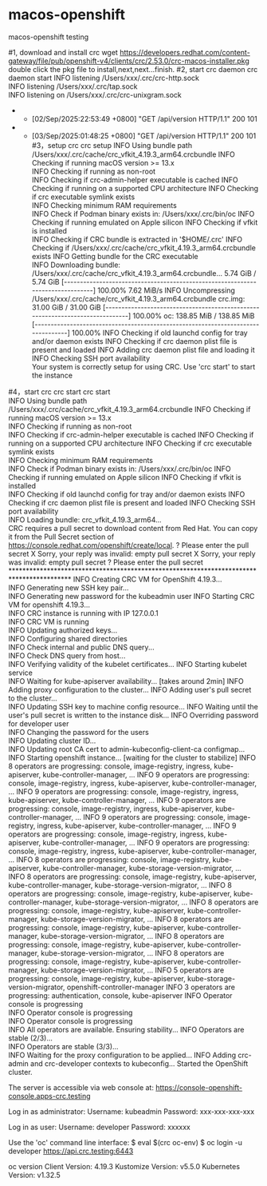 # macos-openshift
macos-openshift testing

#1, download and install crc
wget https://developers.redhat.com/content-gateway/file/pub/openshift-v4/clients/crc/2.53.0/crc-macos-installer.pkg
double click the pkg file to install,next,next...finish.
#2, start crc daemon
crc daemon start
INFO listening /Users/xxx/.crc/crc-http.sock  
INFO listening /Users/xxx/.crc/tap.sock       
INFO listening on /Users/xxx/.crc/crc-unixgram.sock 
 - - [02/Sep/2025:22:53:49 +0800] "GET /api/version HTTP/1.1" 200 101
 - - [03/Sep/2025:01:48:25 +0800] "GET /api/version HTTP/1.1" 200 101
#3，setup crc
crc setup
INFO Using bundle path /Users/xxx/.crc/cache/crc_vfkit_4.19.3_arm64.crcbundle 
INFO Checking if running macOS version >= 13.x    
INFO Checking if running as non-root              
INFO Checking if crc-admin-helper executable is cached 
INFO Checking if running on a supported CPU architecture 
INFO Checking if crc executable symlink exists    
INFO Checking minimum RAM requirements            
INFO Check if Podman binary exists in: /Users/xxx/.crc/bin/oc 
INFO Checking if running emulated on Apple silicon 
INFO Checking if vfkit is installed               
INFO Checking if CRC bundle is extracted in '$HOME/.crc' 
INFO Checking if /Users/xxx/.crc/cache/crc_vfkit_4.19.3_arm64.crcbundle exists 
INFO Getting bundle for the CRC executable        
INFO Downloading bundle: /Users/xxx/.crc/cache/crc_vfkit_4.19.3_arm64.crcbundle... 
5.74 GiB / 5.74 GiB [-------------------------------------------------------------------------------] 100.00% 7.62 MiB/s
INFO Uncompressing /Users/xxx/.crc/cache/crc_vfkit_4.19.3_arm64.crcbundle 
crc.img:  31.00 GiB / 31.00 GiB [------------------------------------------------------------------------------] 100.00%
oc:  138.85 MiB / 138.85 MiB [---------------------------------------------------------------------------------] 100.00%
INFO Checking if old launchd config for tray and/or daemon exists 
INFO Checking if crc daemon plist file is present and loaded 
INFO Adding crc daemon plist file and loading it  
INFO Checking SSH port availability               
Your system is correctly setup for using CRC. Use 'crc start' to start the instance

#4，start crc
crc start
crc start       
INFO Using bundle path /Users/xxx/.crc/cache/crc_vfkit_4.19.3_arm64.crcbundle 
INFO Checking if running macOS version >= 13.x    
INFO Checking if running as non-root              
INFO Checking if crc-admin-helper executable is cached 
INFO Checking if running on a supported CPU architecture 
INFO Checking if crc executable symlink exists    
INFO Checking minimum RAM requirements            
INFO Check if Podman binary exists in: /Users/xxx/.crc/bin/oc 
INFO Checking if running emulated on Apple silicon 
INFO Checking if vfkit is installed               
INFO Checking if old launchd config for tray and/or daemon exists 
INFO Checking if crc daemon plist file is present and loaded 
INFO Checking SSH port availability               
INFO Loading bundle: crc_vfkit_4.19.3_arm64...    
CRC requires a pull secret to download content from Red Hat.
You can copy it from the Pull Secret section of https://console.redhat.com/openshift/create/local.
? Please enter the pull secret 
X Sorry, your reply was invalid: empty pull secret
X Sorry, your reply was invalid: empty pull secret
? Please enter the pull secret *****************************************************************************************
INFO Creating CRC VM for OpenShift 4.19.3...      
INFO Generating new SSH key pair...               
INFO Generating new password for the kubeadmin user 
INFO Starting CRC VM for openshift 4.19.3...      
INFO CRC instance is running with IP 127.0.0.1    
INFO CRC VM is running                            
INFO Updating authorized keys...                  
INFO Configuring shared directories               
INFO Check internal and public DNS query...       
INFO Check DNS query from host...                 
INFO Verifying validity of the kubelet certificates... 
INFO Starting kubelet service                     
INFO Waiting for kube-apiserver availability... [takes around 2min] 
INFO Adding proxy configuration to the cluster... 
INFO Adding user's pull secret to the cluster...  
INFO Updating SSH key to machine config resource... 
INFO Waiting until the user's pull secret is written to the instance disk... 
INFO Overriding password for developer user       
INFO Changing the password for the users          
INFO Updating cluster ID...                       
INFO Updating root CA cert to admin-kubeconfig-client-ca configmap... 
INFO Starting openshift instance... [waiting for the cluster to stabilize] 
INFO 8 operators are progressing: console, image-registry, ingress, kube-apiserver, kube-controller-manager, ... 
INFO 9 operators are progressing: console, image-registry, ingress, kube-apiserver, kube-controller-manager, ... 
INFO 9 operators are progressing: console, image-registry, ingress, kube-apiserver, kube-controller-manager, ... 
INFO 9 operators are progressing: console, image-registry, ingress, kube-apiserver, kube-controller-manager, ... 
INFO 9 operators are progressing: console, image-registry, ingress, kube-apiserver, kube-controller-manager, ... 
INFO 9 operators are progressing: console, image-registry, ingress, kube-apiserver, kube-controller-manager, ... 
INFO 9 operators are progressing: console, image-registry, ingress, kube-apiserver, kube-controller-manager, ... 
INFO 8 operators are progressing: console, image-registry, kube-apiserver, kube-controller-manager, kube-storage-version-migrator, ... 
INFO 8 operators are progressing: console, image-registry, kube-apiserver, kube-controller-manager, kube-storage-version-migrator, ... 
INFO 8 operators are progressing: console, image-registry, kube-apiserver, kube-controller-manager, kube-storage-version-migrator, ... 
INFO 8 operators are progressing: console, image-registry, kube-apiserver, kube-controller-manager, kube-storage-version-migrator, ... 
INFO 8 operators are progressing: console, image-registry, kube-apiserver, kube-controller-manager, kube-storage-version-migrator, ... 
INFO 8 operators are progressing: console, image-registry, kube-apiserver, kube-controller-manager, kube-storage-version-migrator, ... 
INFO 8 operators are progressing: console, image-registry, kube-apiserver, kube-controller-manager, kube-storage-version-migrator, ... 
INFO 5 operators are progressing: console, image-registry, kube-apiserver, kube-storage-version-migrator, openshift-controller-manager 
INFO 3 operators are progressing: authentication, console, kube-apiserver 
INFO Operator console is progressing              
INFO Operator console is progressing              
INFO Operator console is progressing              
INFO All operators are available. Ensuring stability... 
INFO Operators are stable (2/3)...                
INFO Operators are stable (3/3)...                
INFO Waiting for the proxy configuration to be applied... 
INFO Adding crc-admin and crc-developer contexts to kubeconfig... 
Started the OpenShift cluster.

The server is accessible via web console at:
  https://console-openshift-console.apps-crc.testing

Log in as administrator:
  Username: kubeadmin
  Password: xxx-xxx-xxx-xxx

Log in as user:
  Username: developer
  Password: xxxxxx

Use the 'oc' command line interface:
  $ eval $(crc oc-env)
  $ oc login -u developer https://api.crc.testing:6443

oc version
Client Version: 4.19.3
Kustomize Version: v5.5.0
Kubernetes Version: v1.32.5

